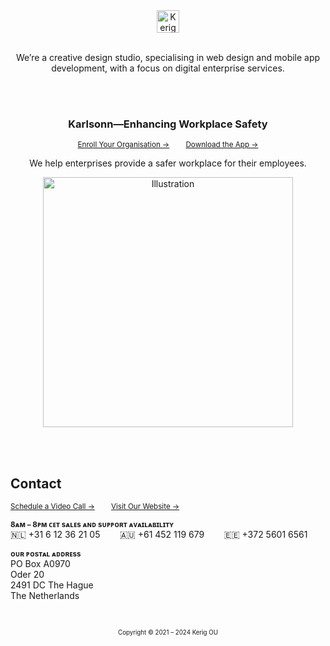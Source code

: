 <div align="center">
	<img
		src="https://github.com/kerig-ou/.github/assets/85436086/039a8516-6539-475d-8716-225bafd92d75"
		alt="Kerig"
		height="36px"
	/>
</div>

<br />

<p align="center">
	We’re a creative design studio, specialising in web design and mobile app<br />development, with
	a focus on digital enterprise services.
</p>

<br /><br />

<div align="center">
	<h3>Karlsonn—Enhancing Workplace Safety</h3>
	<p>
		<sup>
			<a href="https://www.karlsonn.nl">Enroll Your Organisation →</a>
			&nbsp;&nbsp;&nbsp;&nbsp;&nbsp;&nbsp;
			<a href="https://apps.apple.com/us/app/karlsonn/id6471035740">Download the App →</a>
		</sup>
	</p>
	<p>We help enterprises provide a safer workplace for their employees.</p>
	<img
		src="https://github.com/kerig-ou/.github/assets/85436086/483c3206-f984-4aab-b678-37a9738a600d"
		alt="Illustration"
		height="400px"
	/>
</div>

<br /><br />

<h2>Contact</h2>

<p>
	<sup>
		<a href="https://www.kerig.ee/contact-us/schedule-video-call">Schedule a Video Call →</a>
		&nbsp;&nbsp;&nbsp;&nbsp;&nbsp;&nbsp;
		<a href="https://www.kerig.ee">Visit Our Website →</a>
	</sup>
</p>

<p>
	<sub><strong>8ᴀᴍ – 8ᴘᴍ ᴄᴇᴛ sᴀʟᴇs ᴀɴᴅ sᴜᴘᴘᴏʀᴛ ᴀᴠᴀɪʟᴀʙɪʟɪᴛʏ</strong></sub>
	<br />
	<span>🇳🇱 +31 6 12 36 21 05</span>
	&nbsp;&nbsp;&nbsp;&nbsp;&nbsp;&nbsp;
	<span>🇦🇺 +61 452 119 679</span>
	&nbsp;&nbsp;&nbsp;&nbsp;&nbsp;&nbsp;
	<span>🇪🇪 +372 5601 6561</span>
</p>

<p>
	<sub><strong>ᴏᴜʀ ᴘᴏsᴛᴀʟ ᴀᴅᴅʀᴇss</strong></sub>
	<br />
	<span>PO Box A0970<br />Oder 20<br />2491 DC The Hague<br />The Netherlands</span>
</p>

<br />

<p align="center">
	<sub><sub>Copyright © 2021 – 2024 Kerig OU</sub></sub>
</p>
